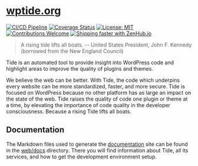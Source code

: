 # [wptide.org](https://wptide.org)

[![CI/CD Pipeline](https://github.com/wptide/wptide.org/workflows/CI/CD%20Pipeline/badge.svg?branch=develop)](https://github.com/wptide/wptide.org/actions?query=workflow%3A%22CI%2FCD+Pipeline%22) 
[![Coverage Status](https://coveralls.io/repos/github/wptide/wptide.org/badge.svg?branch=refs/heads/develop&t=ieGDFa)](https://coveralls.io/github/wptide/wptide.org?branch=refs/heads/develop)
[![License: MIT](https://img.shields.io/badge/License-MIT-blue.svg)](LICENSE) 
[![Contributions Welcome](https://img.shields.io/badge/contributions-welcome-brightgreen.svg?style=flat)](web/docs/contributing/README.md) 
[![Shipping faster with ZenHub.io](https://img.shields.io/badge/Shipping_faster_with-ZenHub.io-6567bd.svg?style=flat)](https://www.zenhub.com/)

> A rising tide lifts all boats. -- United States President, John F. Kennedy (borrowed from the New England Council)

Tide is an automated tool to provide insight into WordPress code and highlight areas to improve the quality of plugins and themes.

We believe the web can be better. With Tide, the code which underpins every website can be more standardized, faster, and more secure. Tide is focused on WordPress because no other platform has as large an impact on the state of the web. Tide raises the quality of code one plugin or theme at a time, by elevating the importance of code quality in the developer consciousness. Because a rising Tide lifts all boats.

## Documentation

The Markdown files used to generate the [documentation](https://wptide.org) site can be found in the [web/docs](web/docs/README.md) directory. There you will find information about Tide, all its services, and how to get the development environment setup.
